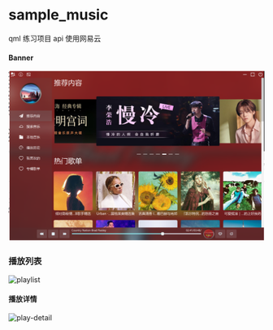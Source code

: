 # sample_music
qml 练习项目  api 使用网易云



#### Banner

![banner](./images/banner.png)



### 播放列表





![playlist](D:\sample_music\sample_music\images\playlist.png)



#### 播放详情

![play-detail](D:\sample_music\sample_music\images\play-detail.png)

